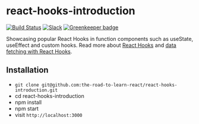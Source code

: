 # react-hooks-introduction

[![Build Status](https://travis-ci.org/the-road-to-learn-react/react-hooks-introduction.svg?branch=master)](https://travis-ci.org/the-road-to-learn-react/react-hooks-introduction) [![Slack](https://slack-the-road-to-learn-react.wieruch.com/badge.svg)](https://slack-the-road-to-learn-react.wieruch.com/) [![Greenkeeper badge](https://badges.greenkeeper.io/the-road-to-learn-react/react-hooks-introduction.svg)](https://greenkeeper.io/)

Showcasing popular React Hooks in function components such as useState, useEffect and custom hooks. Read more about [React Hooks](https://www.robinwieruch.de/react-hooks/) and [data fetching with React Hooks](https://www.robinwieruch.de/react-hooks-fetch-data/).

## Installation

* `git clone git@github.com:the-road-to-learn-react/react-hooks-introduction.git`
* cd react-hooks-introduction
* npm install
* npm start
* visit `http://localhost:3000`
